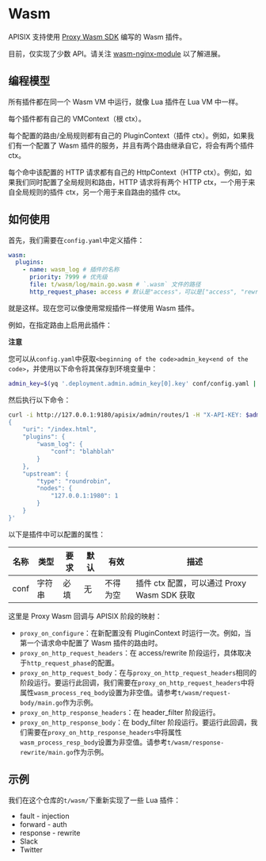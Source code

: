 # Wasm

APISIX 支持使用 [Proxy Wasm SDK](https://github.com/proxy-wasm/spec#sdks) 编写的 Wasm 插件。

目前，仅实现了少数 API。请关注 [wasm-nginx-module](https://github.com/api7/wasm-nginx-module) 以了解进展。

## 编程模型

所有插件都在同一个 Wasm VM 中运行，就像 Lua 插件在 Lua VM 中一样。

每个插件都有自己的 VMContext（根 ctx）。

每个配置的路由/全局规则都有自己的 PluginContext（插件 ctx）。例如，如果我们有一个配置了 Wasm 插件的服务，并且有两个路由继承自它，将会有两个插件 ctx。

每个命中该配置的 HTTP 请求都有自己的 HttpContext（HTTP ctx）。例如，如果我们同时配置了全局规则和路由，HTTP 请求将有两个 HTTP ctx，一个用于来自全局规则的插件 ctx，另一个用于来自路由的插件 ctx。

## 如何使用

首先，我们需要在`config.yaml`中定义插件：

```yaml
wasm:
  plugins:
    - name: wasm_log # 插件的名称
      priority: 7999 # 优先级
      file: t/wasm/log/main.go.wasm # `.wasm` 文件的路径
      http_request_phase: access # 默认是"access"，可以是["access", "rewrite"]之一
```

就是这样。现在您可以像使用常规插件一样使用 Wasm 插件。

例如，在指定路由上启用此插件：

**注意**

您可以从`config.yaml`中获取`<beginning of the code>admin_key<end of the code>`，并使用以下命令将其保存到环境变量中：

```bash
admin_key=$(yq '.deployment.admin.admin_key[0].key' conf/config.yaml | sed's/"//g')
```

然后执行以下命令：

```bash
curl -i http://127.0.0.1:9180/apisix/admin/routes/1 -H "X-API-KEY: $admin_key" -X PUT -d '
{
    "uri": "/index.html",
    "plugins": {
        "wasm_log": {
            "conf": "blahblah"
        }
    },
    "upstream": {
        "type": "roundrobin",
        "nodes": {
            "127.0.0.1:1980": 1
        }
    }
}'
```

以下是插件中可以配置的属性：

|名称 | 类型 | 要求 | 默认 | 有效 | 描述|
|---|---|---|---|---|---|
|conf|字符串 | 必填 | 无| 不得为空 |插件 ctx 配置，可以通过 Proxy Wasm SDK 获取|

这里是 Proxy Wasm 回调与 APISIX 阶段的映射：

- `proxy_on_configure`：在新配置没有 PluginContext 时运行一次。例如，当第一个请求命中配置了 Wasm 插件的路由时。
- `proxy_on_http_request_headers`：在 access/rewrite 阶段运行，具体取决于`http_request_phase`的配置。
- `proxy_on_http_request_body`：在与`proxy_on_http_request_headers`相同的阶段运行。要运行此回调，我们需要在`proxy_on_http_request_headers`中将属性`wasm_process_req_body`设置为非空值。请参考`t/wasm/request-body/main.go`作为示例。
- `proxy_on_http_response_headers`：在 header_filter 阶段运行。
- `proxy_on_http_response_body`：在 body_filter 阶段运行。要运行此回调，我们需要在`proxy_on_http_response_headers`中将属性`wasm_process_resp_body`设置为非空值。请参考`t/wasm/response-rewrite/main.go`作为示例。

## 示例

我们在这个仓库的`t/wasm/`下重新实现了一些 Lua 插件：

- fault - injection
- forward - auth
- response - rewrite
- Slack
- Twitter
